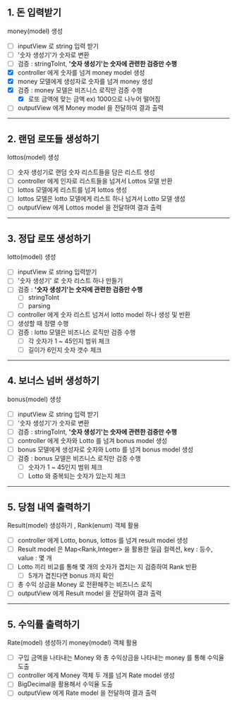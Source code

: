 ## 1. **돈 입력받기**
money(model) 생성
   
- [ ] inputView 로 string 입력 받기
- [ ] '숫자 생성기'가 숫자로 변환 
- [ ] 검증 : stringToInt, **'숫자 생성기'는 숫자에 관련한 검증만 수행**
- [X] controller 에게 숫자를 넘겨 money model 생성
- [X] money 모델에게 생성자로 숫자를 넘겨 money 생성 
- [X] 검증 : money 모델은 비즈니스 로직만 검증 수행
  - [X] 로또 금액에 맞는 금액 ex) 1000으로 나누어 떨어짐
- [ ] outputView 에게 Money model 을 전달하여 결과 출력
***
## 2. **랜덤 로또들 생성하기**
lottos(model) 생성
   
- [ ] 숫자 생성기로 랜덤 숫자 리스트들을 담은 리스트 생성
- [ ] controller 에게 인자로 리스트들을 넘겨서 Lottos 모델 반환
- [ ] lottos 모델에게 리스트를 넘겨 lottos 생성
- [ ] lottos 모델은 lotto 모델에게 리스트 하나 넘겨서 Lotto 모델 생성
- [ ] outputView 에게 Lottos model 을 전달하여 결과 출력
***
## 3. **정답 로또 생성하기**
lotto(model) 생성
   
- [ ] inputView 로 string 입력받기
- [ ] '숫자 생성기' 로 숫자 리스트 하나 만들기
- [ ] 검증 : **'숫자 생성기'는 숫자에 관련한 검증만 수행**
  - [ ] stringToInt
  - [ ] parsing
- [ ] controller 에게 숫자 리스트 넘겨서 lotto model 하나 생성 및 반환
- [ ] 생성할 때 정렬 수행
- [ ] 검증 : lotto 모델은 비즈니스 로직만 검증 수행
  - [ ] 각 숫자가 1 ~ 45인지 범위 체크
  - [ ] 길이가 6인지 숫자 갯수 체크
***
## 4. **보너스 넘버 생성하기**
bonus(model) 생성
   
- [ ] inputView 로 string 입력 받기
- [ ] '숫자 생성기'가 숫자로 변환
- [ ] 검증 : stringToInt, **'숫자 생성기'는 숫자에 관련한 검증만 수행**
- [ ] controller 에게 숫자와 Lotto 를 넘겨 bonus model 생성
- [ ] bonus 모델에게 생성자로 숫자와 Lotto 를 넘겨 bonus model 생성
- [ ] 검증 : bonus 모델은 비즈니스 로직만 검증 수행
  - [ ] 숫자가 1 ~ 45인지 범위 체크
  - [ ] Lotto 와 중복되는 숫자가 있는지 체크
***
## 5. **당첨 내역 출력하기**
Result(model) 생성하기 ,
Rank(enum) 객체 활용

- [ ] controller 에게 Lotto, bonus, lottos 를 넘겨 result model 생성
- [ ] Result model 은 Map<Rank,Integer> 을 활용한 일급 컬렉션, key : 등수, value : 몇 개
- [ ] Lotto 끼리 비교를 통해 몇 개의 숫자가 겹치는 지 검증하여 Rank 반환
  - [ ] 5개가 겹친다면 bonus 까지 확인
- [ ] 총 수익 상금을 Money 로 전환해주는 비즈니스 로직
- [ ] outputView 에게 Result model 을 전달하여 결과 출력
***
## 5. **수익률 출력하기**
Rate(model) 생성하기
money(model) 객체 활용
  
- [ ] 구입 금액을 나타내는 Money 와 총 수익상금을 나타내는 money 를 통해 수익율 도출
- [ ] controller 에게 Money 객체 두 개를 넘겨 Rate model 생성
- [ ] BigDecimal을 활용해서 수익율 도출
- [ ] outputView 에게 Rate model 을 전달하여 결과 출력